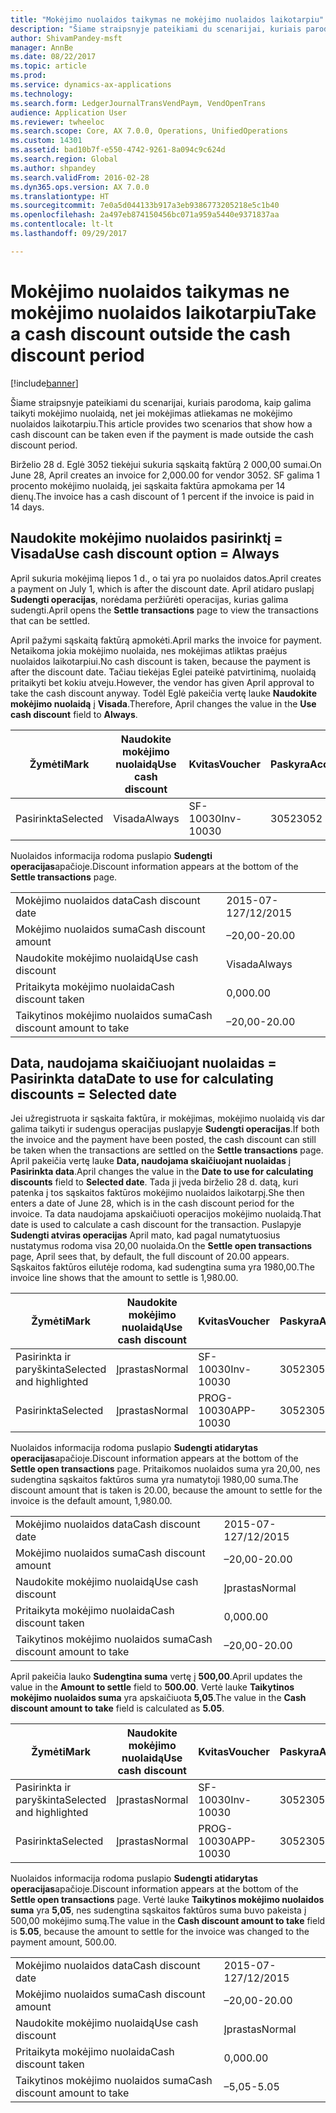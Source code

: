 ```yaml
---
title: "Mokėjimo nuolaidos taikymas ne mokėjimo nuolaidos laikotarpiu"
description: "Šiame straipsnyje pateikiami du scenarijai, kuriais parodoma, kaip galima taikyti mokėjimo nuolaidą, net jei mokėjimas atliekamas ne mokėjimo nuolaidos laikotarpiu."
author: ShivamPandey-msft
manager: AnnBe
ms.date: 08/22/2017
ms.topic: article
ms.prod: 
ms.service: dynamics-ax-applications
ms.technology: 
ms.search.form: LedgerJournalTransVendPaym, VendOpenTrans
audience: Application User
ms.reviewer: twheeloc
ms.search.scope: Core, AX 7.0.0, Operations, UnifiedOperations
ms.custom: 14301
ms.assetid: bad10b7f-e550-4742-9261-8a094c9c624d
ms.search.region: Global
ms.author: shpandey
ms.search.validFrom: 2016-02-28
ms.dyn365.ops.version: AX 7.0.0
ms.translationtype: HT
ms.sourcegitcommit: 7e0a5d044133b917a3eb9386773205218e5c1b40
ms.openlocfilehash: 2a497eb874150456bc071a959a5440e9371837aa
ms.contentlocale: lt-lt
ms.lasthandoff: 09/29/2017

---
```


# <a name="take-a-cash-discount-outside-the-cash-discount-period"></a><span data-ttu-id="010b4-103">Mokėjimo nuolaidos taikymas ne mokėjimo nuolaidos laikotarpiu</span><span class="sxs-lookup"><span data-stu-id="010b4-103">Take a cash discount outside the cash discount period</span></span>

[!include[banner](../includes/banner.md)]


<span data-ttu-id="010b4-104">Šiame straipsnyje pateikiami du scenarijai, kuriais parodoma, kaip galima taikyti mokėjimo nuolaidą, net jei mokėjimas atliekamas ne mokėjimo nuolaidos laikotarpiu.</span><span class="sxs-lookup"><span data-stu-id="010b4-104">This article provides two scenarios that show how a cash discount can be taken even if the payment is made outside the cash discount period.</span></span>

<span data-ttu-id="010b4-105">Birželio 28 d. Eglė 3052 tiekėjui sukuria sąskaitą faktūrą 2 000,00 sumai.</span><span class="sxs-lookup"><span data-stu-id="010b4-105">On June 28, April creates an invoice for 2,000.00 for vendor 3052.</span></span> <span data-ttu-id="010b4-106">SF galima 1 procento mokėjimo nuolaidą, jei sąskaita faktūra apmokama per 14 dienų.</span><span class="sxs-lookup"><span data-stu-id="010b4-106">The invoice has a cash discount of 1 percent if the invoice is paid in 14 days.</span></span>

## <a name="use-cash-discount-option--always"></a><span data-ttu-id="010b4-107">Naudokite mokėjimo nuolaidos pasirinktį = Visada</span><span class="sxs-lookup"><span data-stu-id="010b4-107">Use cash discount option = Always</span></span>
<span data-ttu-id="010b4-108">April sukuria mokėjimą liepos 1 d., o tai yra po nuolaidos datos.</span><span class="sxs-lookup"><span data-stu-id="010b4-108">April creates a payment on July 1, which is after the discount date.</span></span> <span data-ttu-id="010b4-109">April atidaro puslapį **Sudengti operacijas**, norėdama peržiūrėti operacijas, kurias galima sudengti.</span><span class="sxs-lookup"><span data-stu-id="010b4-109">April opens the **Settle transactions** page to view the transactions that can be settled.</span></span> 

<span data-ttu-id="010b4-110">April pažymi sąskaitą faktūrą apmokėti.</span><span class="sxs-lookup"><span data-stu-id="010b4-110">April marks the invoice for payment.</span></span> <span data-ttu-id="010b4-111">Netaikoma jokia mokėjimo nuolaida, nes mokėjimas atliktas praėjus nuolaidos laikotarpiui.</span><span class="sxs-lookup"><span data-stu-id="010b4-111">No cash discount is taken, because the payment is after the discount date.</span></span> <span data-ttu-id="010b4-112">Tačiau tiekėjas Eglei pateikė patvirtinimą, nuolaidą pritaikyti bet kokiu atveju.</span><span class="sxs-lookup"><span data-stu-id="010b4-112">However, the vendor has given April approval to take the cash discount anyway.</span></span> <span data-ttu-id="010b4-113">Todėl Eglė pakeičia vertę lauke **Naudokite mokėjimo nuolaidą** į **Visada**.</span><span class="sxs-lookup"><span data-stu-id="010b4-113">Therefore, April changes the value in the **Use cash discount** field to **Always**.</span></span>

| <span data-ttu-id="010b4-114">Žymėti</span><span class="sxs-lookup"><span data-stu-id="010b4-114">Mark</span></span>     | <span data-ttu-id="010b4-115">Naudokite mokėjimo nuolaidą</span><span class="sxs-lookup"><span data-stu-id="010b4-115">Use cash discount</span></span> | <span data-ttu-id="010b4-116">Kvitas</span><span class="sxs-lookup"><span data-stu-id="010b4-116">Voucher</span></span>   | <span data-ttu-id="010b4-117">Paskyra</span><span class="sxs-lookup"><span data-stu-id="010b4-117">Account</span></span> | <span data-ttu-id="010b4-118">Mokėjimo nuolaidos data</span><span class="sxs-lookup"><span data-stu-id="010b4-118">Cash discount date</span></span> | <span data-ttu-id="010b4-119">Terminas</span><span class="sxs-lookup"><span data-stu-id="010b4-119">Due date</span></span>  | <span data-ttu-id="010b4-120">PVM sąskaita faktūra</span><span class="sxs-lookup"><span data-stu-id="010b4-120">Invoice</span></span> | <span data-ttu-id="010b4-121">Suma operacijos valiuta</span><span class="sxs-lookup"><span data-stu-id="010b4-121">Amount in transaction currency</span></span> | <span data-ttu-id="010b4-122">Valiuta</span><span class="sxs-lookup"><span data-stu-id="010b4-122">Currency</span></span> | <span data-ttu-id="010b4-123">Sudengtina suma</span><span class="sxs-lookup"><span data-stu-id="010b4-123">Amount to settle</span></span> |
|----------|-------------------|-----------|---------|--------------------|-----------|---------|--------------------------------|----------|------------------|
| <span data-ttu-id="010b4-124">Pasirinkta</span><span class="sxs-lookup"><span data-stu-id="010b4-124">Selected</span></span> | <span data-ttu-id="010b4-125">Visada</span><span class="sxs-lookup"><span data-stu-id="010b4-125">Always</span></span>            | <span data-ttu-id="010b4-126">SF-10030</span><span class="sxs-lookup"><span data-stu-id="010b4-126">Inv-10030</span></span> | <span data-ttu-id="010b4-127">3052</span><span class="sxs-lookup"><span data-stu-id="010b4-127">3052</span></span>    | <span data-ttu-id="010b4-128">2015-06-28</span><span class="sxs-lookup"><span data-stu-id="010b4-128">6/28/2015</span></span>          | <span data-ttu-id="010b4-129">2015-07-12</span><span class="sxs-lookup"><span data-stu-id="010b4-129">7/12/2015</span></span> | <span data-ttu-id="010b4-130">10030</span><span class="sxs-lookup"><span data-stu-id="010b4-130">10030</span></span>   | <span data-ttu-id="010b4-131">-2000,00.</span><span class="sxs-lookup"><span data-stu-id="010b4-131">-2,000.00</span></span>                      | <span data-ttu-id="010b4-132">USD</span><span class="sxs-lookup"><span data-stu-id="010b4-132">USD</span></span>      | <span data-ttu-id="010b4-133">-1980,00.</span><span class="sxs-lookup"><span data-stu-id="010b4-133">-1,980.00</span></span>        |

<span data-ttu-id="010b4-134">Nuolaidos informacija rodoma puslapio **Sudengti operacijas**apačioje.</span><span class="sxs-lookup"><span data-stu-id="010b4-134">Discount information appears at the bottom of the **Settle transactions** page.</span></span>

|                              |           |
|------------------------------|-----------|
| <span data-ttu-id="010b4-135">Mokėjimo nuolaidos data</span><span class="sxs-lookup"><span data-stu-id="010b4-135">Cash discount date</span></span>           | <span data-ttu-id="010b4-136">2015-07-12</span><span class="sxs-lookup"><span data-stu-id="010b4-136">7/12/2015</span></span> |
| <span data-ttu-id="010b4-137">Mokėjimo nuolaidos suma</span><span class="sxs-lookup"><span data-stu-id="010b4-137">Cash discount amount</span></span>         | <span data-ttu-id="010b4-138">–20,00</span><span class="sxs-lookup"><span data-stu-id="010b4-138">-20.00</span></span>    |
| <span data-ttu-id="010b4-139">Naudokite mokėjimo nuolaidą</span><span class="sxs-lookup"><span data-stu-id="010b4-139">Use cash discount</span></span>            | <span data-ttu-id="010b4-140">Visada</span><span class="sxs-lookup"><span data-stu-id="010b4-140">Always</span></span>    |
| <span data-ttu-id="010b4-141">Pritaikyta mokėjimo nuolaida</span><span class="sxs-lookup"><span data-stu-id="010b4-141">Cash discount taken</span></span>          | <span data-ttu-id="010b4-142">0,00</span><span class="sxs-lookup"><span data-stu-id="010b4-142">0.00</span></span>      |
| <span data-ttu-id="010b4-143">Taikytinos mokėjimo nuolaidos suma</span><span class="sxs-lookup"><span data-stu-id="010b4-143">Cash discount amount to take</span></span> | <span data-ttu-id="010b4-144">–20,00</span><span class="sxs-lookup"><span data-stu-id="010b4-144">-20.00</span></span>    |

## <a name="date-to-use-for-calculating-discounts--selected-date"></a><span data-ttu-id="010b4-145">Data, naudojama skaičiuojant nuolaidas = Pasirinkta data</span><span class="sxs-lookup"><span data-stu-id="010b4-145">Date to use for calculating discounts = Selected date</span></span>
<span data-ttu-id="010b4-146">Jei užregistruota ir sąskaita faktūra, ir mokėjimas, mokėjimo nuolaidą vis dar galima taikyti ir sudengus operacijas puslapyje **Sudengti operacijas**.</span><span class="sxs-lookup"><span data-stu-id="010b4-146">If both the invoice and the payment have been posted, the cash discount can still be taken when the transactions are settled on the **Settle transactions** page.</span></span> <span data-ttu-id="010b4-147">April pakeičia vertę lauke **Data, naudojama skaičiuojant nuolaidas** į **Pasirinkta data**.</span><span class="sxs-lookup"><span data-stu-id="010b4-147">April changes the value in the **Date to use for calculating discounts** field to **Selected date**.</span></span> <span data-ttu-id="010b4-148">Tada ji įveda birželio 28 d. datą, kuri patenka į tos sąskaitos faktūros mokėjimo nuolaidos laikotarpį.</span><span class="sxs-lookup"><span data-stu-id="010b4-148">She then enters a date of June 28, which is in the cash discount period for the invoice.</span></span> <span data-ttu-id="010b4-149">Ta data naudojama apskaičiuoti operacijos mokėjimo nuolaidą.</span><span class="sxs-lookup"><span data-stu-id="010b4-149">That date is used to calculate a cash discount for the transaction.</span></span> <span data-ttu-id="010b4-150">Puslapyje **Sudengti atviras operacijas** April mato, kad pagal numatytuosius nustatymus rodoma visa 20,00 nuolaida.</span><span class="sxs-lookup"><span data-stu-id="010b4-150">On the **Settle open transactions** page, April sees that, by default, the full discount of 20.00 appears.</span></span> <span data-ttu-id="010b4-151">Sąskaitos faktūros eilutėje rodoma, kad sudengtina suma yra 1980,00.</span><span class="sxs-lookup"><span data-stu-id="010b4-151">The invoice line shows that the amount to settle is 1,980.00.</span></span>

| <span data-ttu-id="010b4-152">Žymėti</span><span class="sxs-lookup"><span data-stu-id="010b4-152">Mark</span></span>                     | <span data-ttu-id="010b4-153">Naudokite mokėjimo nuolaidą</span><span class="sxs-lookup"><span data-stu-id="010b4-153">Use cash discount</span></span> | <span data-ttu-id="010b4-154">Kvitas</span><span class="sxs-lookup"><span data-stu-id="010b4-154">Voucher</span></span>   | <span data-ttu-id="010b4-155">Paskyra</span><span class="sxs-lookup"><span data-stu-id="010b4-155">Account</span></span> | <span data-ttu-id="010b4-156">Mokėjimo nuolaidos data</span><span class="sxs-lookup"><span data-stu-id="010b4-156">Cash discount date</span></span> | <span data-ttu-id="010b4-157">Terminas</span><span class="sxs-lookup"><span data-stu-id="010b4-157">Due date</span></span>  | <span data-ttu-id="010b4-158">PVM sąskaita faktūra</span><span class="sxs-lookup"><span data-stu-id="010b4-158">Invoice</span></span> | <span data-ttu-id="010b4-159">Suma operacijos valiuta</span><span class="sxs-lookup"><span data-stu-id="010b4-159">Amount in transaction currency</span></span> | <span data-ttu-id="010b4-160">Valiuta</span><span class="sxs-lookup"><span data-stu-id="010b4-160">Currency</span></span> | <span data-ttu-id="010b4-161">Sudengtina suma</span><span class="sxs-lookup"><span data-stu-id="010b4-161">Amount to settle</span></span> |
|--------------------------|-------------------|-----------|---------|--------------------|-----------|---------|--------------------------------|----------|------------------|
| <span data-ttu-id="010b4-162">Pasirinkta ir paryškinta</span><span class="sxs-lookup"><span data-stu-id="010b4-162">Selected and highlighted</span></span> | <span data-ttu-id="010b4-163">Įprastas</span><span class="sxs-lookup"><span data-stu-id="010b4-163">Normal</span></span>            | <span data-ttu-id="010b4-164">SF-10030</span><span class="sxs-lookup"><span data-stu-id="010b4-164">Inv-10030</span></span> | <span data-ttu-id="010b4-165">3052</span><span class="sxs-lookup"><span data-stu-id="010b4-165">3052</span></span>    | <span data-ttu-id="010b4-166">2015-06-28</span><span class="sxs-lookup"><span data-stu-id="010b4-166">6/28/2015</span></span>          | <span data-ttu-id="010b4-167">2015-07-12</span><span class="sxs-lookup"><span data-stu-id="010b4-167">7/12/2015</span></span> | <span data-ttu-id="010b4-168">10030</span><span class="sxs-lookup"><span data-stu-id="010b4-168">10030</span></span>   | <span data-ttu-id="010b4-169">-2000,00.</span><span class="sxs-lookup"><span data-stu-id="010b4-169">-2,000.00</span></span>                      | <span data-ttu-id="010b4-170">USD</span><span class="sxs-lookup"><span data-stu-id="010b4-170">USD</span></span>      | <span data-ttu-id="010b4-171">-1980,00.</span><span class="sxs-lookup"><span data-stu-id="010b4-171">-1,980.00</span></span>        |
| <span data-ttu-id="010b4-172">Pasirinkta</span><span class="sxs-lookup"><span data-stu-id="010b4-172">Selected</span></span>                 | <span data-ttu-id="010b4-173">Įprastas</span><span class="sxs-lookup"><span data-stu-id="010b4-173">Normal</span></span>            | <span data-ttu-id="010b4-174">PROG-10030</span><span class="sxs-lookup"><span data-stu-id="010b4-174">APP-10030</span></span> | <span data-ttu-id="010b4-175">3052</span><span class="sxs-lookup"><span data-stu-id="010b4-175">3052</span></span>    | <span data-ttu-id="010b4-176">7/15/2015</span><span class="sxs-lookup"><span data-stu-id="010b4-176">7/15/2015</span></span>          | <span data-ttu-id="010b4-177">7/15/2015</span><span class="sxs-lookup"><span data-stu-id="010b4-177">7/15/2015</span></span> |         | <span data-ttu-id="010b4-178">500,00</span><span class="sxs-lookup"><span data-stu-id="010b4-178">500.00</span></span>                         | <span data-ttu-id="010b4-179">USD</span><span class="sxs-lookup"><span data-stu-id="010b4-179">USD</span></span>      | <span data-ttu-id="010b4-180">500,00</span><span class="sxs-lookup"><span data-stu-id="010b4-180">500.00</span></span>           |

<span data-ttu-id="010b4-181">Nuolaidos informacija rodoma puslapio **Sudengti atidarytas operacijas**apačioje.</span><span class="sxs-lookup"><span data-stu-id="010b4-181">Discount information appears at the bottom of the **Settle open transactions** page.</span></span> <span data-ttu-id="010b4-182">Pritaikomos nuolaidos suma yra 20,00, nes sudengtina sąskaitos faktūros suma yra numatytoji 1980,00 suma.</span><span class="sxs-lookup"><span data-stu-id="010b4-182">The discount amount that is taken is 20.00, because the amount to settle for the invoice is the default amount, 1,980.00.</span></span>

|                              |           |
|------------------------------|-----------|
| <span data-ttu-id="010b4-183">Mokėjimo nuolaidos data</span><span class="sxs-lookup"><span data-stu-id="010b4-183">Cash discount date</span></span>           | <span data-ttu-id="010b4-184">2015-07-12</span><span class="sxs-lookup"><span data-stu-id="010b4-184">7/12/2015</span></span> |
| <span data-ttu-id="010b4-185">Mokėjimo nuolaidos suma</span><span class="sxs-lookup"><span data-stu-id="010b4-185">Cash discount amount</span></span>         | <span data-ttu-id="010b4-186">–20,00</span><span class="sxs-lookup"><span data-stu-id="010b4-186">-20.00</span></span>    |
| <span data-ttu-id="010b4-187">Naudokite mokėjimo nuolaidą</span><span class="sxs-lookup"><span data-stu-id="010b4-187">Use cash discount</span></span>            | <span data-ttu-id="010b4-188">Įprastas</span><span class="sxs-lookup"><span data-stu-id="010b4-188">Normal</span></span>    |
| <span data-ttu-id="010b4-189">Pritaikyta mokėjimo nuolaida</span><span class="sxs-lookup"><span data-stu-id="010b4-189">Cash discount taken</span></span>          | <span data-ttu-id="010b4-190">0,00</span><span class="sxs-lookup"><span data-stu-id="010b4-190">0.00</span></span>      |
| <span data-ttu-id="010b4-191">Taikytinos mokėjimo nuolaidos suma</span><span class="sxs-lookup"><span data-stu-id="010b4-191">Cash discount amount to take</span></span> | <span data-ttu-id="010b4-192">–20,00</span><span class="sxs-lookup"><span data-stu-id="010b4-192">-20.00</span></span>    |

<span data-ttu-id="010b4-193">April pakeičia lauko **Sudengtina suma** vertę į **500,00**.</span><span class="sxs-lookup"><span data-stu-id="010b4-193">April updates the value in the **Amount to settle** field to **500.00**.</span></span> <span data-ttu-id="010b4-194">Vertė lauke **Taikytinos mokėjimo nuolaidos suma** yra apskaičiuota **5,05**.</span><span class="sxs-lookup"><span data-stu-id="010b4-194">The value in the **Cash discount amount to take** field is calculated as **5.05**.</span></span>

| <span data-ttu-id="010b4-195">Žymėti</span><span class="sxs-lookup"><span data-stu-id="010b4-195">Mark</span></span>                     | <span data-ttu-id="010b4-196">Naudokite mokėjimo nuolaidą</span><span class="sxs-lookup"><span data-stu-id="010b4-196">Use cash discount</span></span> | <span data-ttu-id="010b4-197">Kvitas</span><span class="sxs-lookup"><span data-stu-id="010b4-197">Voucher</span></span>   | <span data-ttu-id="010b4-198">Paskyra</span><span class="sxs-lookup"><span data-stu-id="010b4-198">Account</span></span> | <span data-ttu-id="010b4-199">Data</span><span class="sxs-lookup"><span data-stu-id="010b4-199">Date</span></span>      | <span data-ttu-id="010b4-200">Terminas</span><span class="sxs-lookup"><span data-stu-id="010b4-200">Due date</span></span>  | <span data-ttu-id="010b4-201">PVM sąskaita faktūra</span><span class="sxs-lookup"><span data-stu-id="010b4-201">Invoice</span></span> | <span data-ttu-id="010b4-202">Suma operacijos valiuta</span><span class="sxs-lookup"><span data-stu-id="010b4-202">Amount in transaction currency</span></span> | <span data-ttu-id="010b4-203">Valiuta</span><span class="sxs-lookup"><span data-stu-id="010b4-203">Currency</span></span> | <span data-ttu-id="010b4-204">Sudengtina suma</span><span class="sxs-lookup"><span data-stu-id="010b4-204">Amount to settle</span></span> |
|--------------------------|-------------------|-----------|---------|-----------|-----------|---------|--------------------------------|----------|------------------|
| <span data-ttu-id="010b4-205">Pasirinkta ir paryškinta</span><span class="sxs-lookup"><span data-stu-id="010b4-205">Selected and highlighted</span></span> | <span data-ttu-id="010b4-206">Įprastas</span><span class="sxs-lookup"><span data-stu-id="010b4-206">Normal</span></span>            | <span data-ttu-id="010b4-207">SF-10030</span><span class="sxs-lookup"><span data-stu-id="010b4-207">Inv-10030</span></span> | <span data-ttu-id="010b4-208">3052</span><span class="sxs-lookup"><span data-stu-id="010b4-208">3052</span></span>    | <span data-ttu-id="010b4-209">2015-06-28</span><span class="sxs-lookup"><span data-stu-id="010b4-209">6/28/2015</span></span> | <span data-ttu-id="010b4-210">2015-07-12</span><span class="sxs-lookup"><span data-stu-id="010b4-210">7/12/2015</span></span> | <span data-ttu-id="010b4-211">10030</span><span class="sxs-lookup"><span data-stu-id="010b4-211">10030</span></span>   | <span data-ttu-id="010b4-212">2,000.00</span><span class="sxs-lookup"><span data-stu-id="010b4-212">2,000.00</span></span>                       | <span data-ttu-id="010b4-213">USD</span><span class="sxs-lookup"><span data-stu-id="010b4-213">USD</span></span>      | <span data-ttu-id="010b4-214">–500,00</span><span class="sxs-lookup"><span data-stu-id="010b4-214">-500.00</span></span>          |
| <span data-ttu-id="010b4-215">Pasirinkta</span><span class="sxs-lookup"><span data-stu-id="010b4-215">Selected</span></span>                 | <span data-ttu-id="010b4-216">Įprastas</span><span class="sxs-lookup"><span data-stu-id="010b4-216">Normal</span></span>            | <span data-ttu-id="010b4-217">PROG-10030</span><span class="sxs-lookup"><span data-stu-id="010b4-217">APP-10030</span></span> | <span data-ttu-id="010b4-218">3052</span><span class="sxs-lookup"><span data-stu-id="010b4-218">3052</span></span>    | <span data-ttu-id="010b4-219">7/15/2015</span><span class="sxs-lookup"><span data-stu-id="010b4-219">7/15/2015</span></span> | <span data-ttu-id="010b4-220">7/15/2015</span><span class="sxs-lookup"><span data-stu-id="010b4-220">7/15/2015</span></span> |         | <span data-ttu-id="010b4-221">500,00</span><span class="sxs-lookup"><span data-stu-id="010b4-221">500.00</span></span>                         | <span data-ttu-id="010b4-222">USD</span><span class="sxs-lookup"><span data-stu-id="010b4-222">USD</span></span>      | <span data-ttu-id="010b4-223">500,00</span><span class="sxs-lookup"><span data-stu-id="010b4-223">500.00</span></span>           |

<span data-ttu-id="010b4-224">Nuolaidos informacija rodoma puslapio **Sudengti atidarytas operacijas**apačioje.</span><span class="sxs-lookup"><span data-stu-id="010b4-224">Discount information appears at the bottom of the **Settle open transactions** page.</span></span> <span data-ttu-id="010b4-225">Vertė lauke **Taikytinos mokėjimo nuolaidos suma** yra **5,05**, nes sudengtina sąskaitos faktūros suma buvo pakeista į 500,00 mokėjimo sumą.</span><span class="sxs-lookup"><span data-stu-id="010b4-225">The value in the **Cash discount amount to take** field is **5.05**, because the amount to settle for the invoice was changed to the payment amount, 500.00.</span></span>

|                              |           |
|------------------------------|-----------|
| <span data-ttu-id="010b4-226">Mokėjimo nuolaidos data</span><span class="sxs-lookup"><span data-stu-id="010b4-226">Cash discount date</span></span>           | <span data-ttu-id="010b4-227">2015-07-12</span><span class="sxs-lookup"><span data-stu-id="010b4-227">7/12/2015</span></span> |
| <span data-ttu-id="010b4-228">Mokėjimo nuolaidos suma</span><span class="sxs-lookup"><span data-stu-id="010b4-228">Cash discount amount</span></span>         | <span data-ttu-id="010b4-229">–20,00</span><span class="sxs-lookup"><span data-stu-id="010b4-229">-20.00</span></span>    |
| <span data-ttu-id="010b4-230">Naudokite mokėjimo nuolaidą</span><span class="sxs-lookup"><span data-stu-id="010b4-230">Use cash discount</span></span>            | <span data-ttu-id="010b4-231">Įprastas</span><span class="sxs-lookup"><span data-stu-id="010b4-231">Normal</span></span>    |
| <span data-ttu-id="010b4-232">Pritaikyta mokėjimo nuolaida</span><span class="sxs-lookup"><span data-stu-id="010b4-232">Cash discount taken</span></span>          | <span data-ttu-id="010b4-233">0,00</span><span class="sxs-lookup"><span data-stu-id="010b4-233">0.00</span></span>      |
| <span data-ttu-id="010b4-234">Taikytinos mokėjimo nuolaidos suma</span><span class="sxs-lookup"><span data-stu-id="010b4-234">Cash discount amount to take</span></span> | <span data-ttu-id="010b4-235">–5,05</span><span class="sxs-lookup"><span data-stu-id="010b4-235">-5.05</span></span>     |






